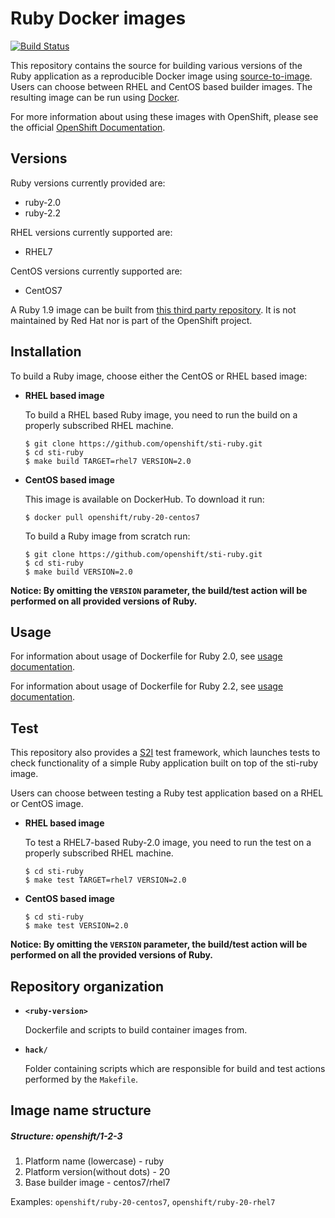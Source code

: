 Ruby Docker images
==================

[![Build Status](https://travis-ci.org/openshift/sti-ruby.svg?branch=master)](https://travis-ci.org/openshift/sti-ruby)


This repository contains the source for building various versions of
the Ruby application as a reproducible Docker image using
[source-to-image](https://github.com/openshift/source-to-image).
Users can choose between RHEL and CentOS based builder images.
The resulting image can be run using [Docker](http://docker.io).

For more information about using these images with OpenShift, please see the
official [OpenShift Documentation](https://docs.openshift.org/latest/using_images/s2i_images/ruby.html).

Versions
---------------
Ruby versions currently provided are:
* ruby-2.0
* ruby-2.2

RHEL versions currently supported are:
* RHEL7

CentOS versions currently supported are:
* CentOS7

A Ruby 1.9 image can be built from [this third party repository](https://github.com/getupcloud/sti-ruby/).
It is not maintained by Red Hat nor is part of the OpenShift project.


Installation
---------------
To build a Ruby image, choose either the CentOS or RHEL based image:
*  **RHEL based image**

    To build a RHEL based Ruby image, you need to run the build on a properly
    subscribed RHEL machine.

    ```
    $ git clone https://github.com/openshift/sti-ruby.git
    $ cd sti-ruby
    $ make build TARGET=rhel7 VERSION=2.0
    ```

*  **CentOS based image**

    This image is available on DockerHub. To download it run:

    ```
    $ docker pull openshift/ruby-20-centos7
    ```

    To build a Ruby image from scratch run:

    ```
    $ git clone https://github.com/openshift/sti-ruby.git
    $ cd sti-ruby
    $ make build VERSION=2.0
    ```

**Notice: By omitting the `VERSION` parameter, the build/test action will be performed
on all provided versions of Ruby.**



Usage
---------------------------------

For information about usage of Dockerfile for Ruby 2.0,
see [usage documentation](2.0/README.md).

For information about usage of Dockerfile for Ruby 2.2,
see [usage documentation](2.2/README.md).


Test
---------------------
This repository also provides a [S2I](https://github.com/openshift/source-to-image) test framework,
which launches tests to check functionality of a simple Ruby application built on top of the sti-ruby image.

Users can choose between testing a Ruby test application based on a RHEL or CentOS image.

*  **RHEL based image**

    To test a RHEL7-based Ruby-2.0 image, you need to run the test on a properly
    subscribed RHEL machine.

    ```
    $ cd sti-ruby
    $ make test TARGET=rhel7 VERSION=2.0
    ```

*  **CentOS based image**

    ```
    $ cd sti-ruby
    $ make test VERSION=2.0
    ```

**Notice: By omitting the `VERSION` parameter, the build/test action will be performed
on all the provided versions of Ruby.**


Repository organization
------------------------
* **`<ruby-version>`**

    Dockerfile and scripts to build container images from.

* **`hack/`**

    Folder containing scripts which are responsible for build and test actions performed by the `Makefile`.


Image name structure
------------------------
##### Structure: openshift/1-2-3

1. Platform name (lowercase) - ruby
2. Platform version(without dots) - 20
3. Base builder image - centos7/rhel7

Examples: `openshift/ruby-20-centos7`, `openshift/ruby-20-rhel7`

